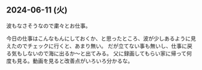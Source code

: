 ## 2024-06-11 (火)

波もなさそうなので粛々とお仕事。

今日の仕事はこんなもんにしておくか、と思ったところ、波が少しあるように見えたのでチェックに行くと、あまり無い。
だが立てない事も無いし、仕事に戻る気もしないので海に出るか〜と出てみる。
父に録画してもらい家に帰って何度も見る。動画を見ると改善点がいろいろ分かるな。